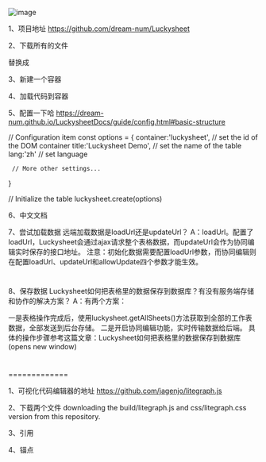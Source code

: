 ![image](https://user-images.githubusercontent.com/637919/201090659-ca34d351-c161-46ed-866b-3b8163ce25fc.png)

1、项目地址
https://github.com/dream-num/Luckysheet

2、下载所有的文件
<link rel='stylesheet' href='https://cdn.jsdelivr.net/npm/luckysheet@latest/dist/plugins/css/pluginsCss.css' />
<link rel='stylesheet' href='https://cdn.jsdelivr.net/npm/luckysheet@latest/dist/plugins/plugins.css' />
<link rel='stylesheet' href='https://cdn.jsdelivr.net/npm/luckysheet@latest/dist/css/luckysheet.css' />
<link rel='stylesheet' href='https://cdn.jsdelivr.net/npm/luckysheet@latest/dist/assets/iconfont/iconfont.css' />
<script src="https://cdn.jsdelivr.net/npm/luckysheet@latest/dist/plugins/js/plugin.js"></script>
<script src="https://cdn.jsdelivr.net/npm/luckysheet@latest/dist/luckysheet.umd.js"></script>


替换成

<link rel='stylesheet' href='./pluginsCss.css' />
<link rel='stylesheet' href='./plugins.css' />
<link rel='stylesheet' href='./luckysheet.css' />
<link rel='stylesheet' href='./iconfont.css' />
<script src="./plugin.js"></script>
<script src="./luckysheet.umd.js"></script>

3、新建一个容器
<div id="luckysheet" style="margin:0px;padding:0px;position:absolute;width:100%;height:100%;left: 0px;top: 0px;"></div>

4、加载代码到容器
<script>
    $(function () {
        //Configuration item
        var options = {
            container: 'luckysheet' //luckysheet is the container id
        }
        luckysheet.create(options)
    })
</script>


5、配置一下哈
https://dream-num.github.io/LuckysheetDocs/guide/config.html#basic-structure

// Configuration item
const options = {
     container:'luckysheet', // set the id of the DOM container
     title:'Luckysheet Demo', // set the name of the table
     lang:'zh' // set language

     // More other settings...
}

// Initialize the table
luckysheet.create(options)

6、中文文档


7、尝试加载数据
远端加载数据是loadUrl还是updateUrl？
A：loadUrl。配置了loadUrl，Luckysheet会通过ajax请求整个表格数据，而updateUrl会作为协同编辑实时保存的接口地址。 注意：初始化数据需要配置loadUrl参数，而协同编辑则在配置loadUrl、updateUrl和allowUpdate四个参数才能生效。

#

8、保存数据
Luckysheet如何把表格里的数据保存到数据库？有没有服务端存储和协作的解决方案？
A：有两个方案：

一是表格操作完成后，使用luckysheet.getAllSheets()方法获取到全部的工作表数据，全部发送到后台存储。
二是开启协同编辑功能，实时传输数据给后端。 具体的操作步骤参考这篇文章：Luckysheet如何把表格里的数据保存到数据库(opens new window)
#


=============

1、可视化代码编辑器的地址
https://github.com/jagenjo/litegraph.js

2、下载两个文件
downloading the build/litegraph.js and css/litegraph.css version from this repository.

3、引用
    <link rel="stylesheet" type="text/css" href="litegraph.css">
    <script type="text/javascript" src="litegraph.js"></script>

4、锚点



